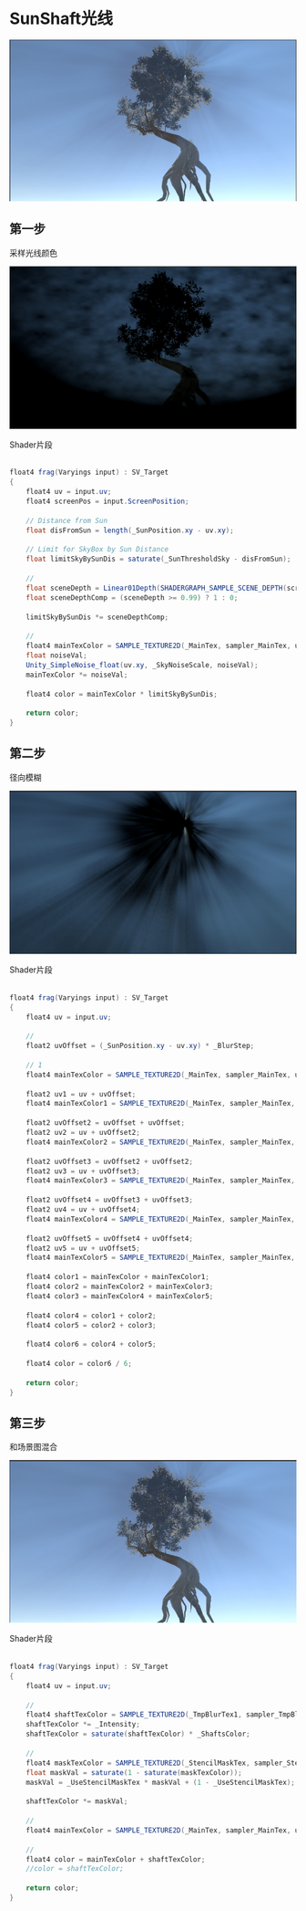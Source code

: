 
# SunShaft光线

![github](https://github.com/xieliujian/com.spacetime.effect/blob/main/Doc/SunShaft/Video/1.png?raw=true)

## 第一步

采样光线颜色

![github](https://github.com/xieliujian/com.spacetime.effect/blob/main/Doc/SunShaft/Video/2.png?raw=true)

Shader片段

```cs

float4 frag(Varyings input) : SV_Target
{
    float4 uv = input.uv;
    float4 screenPos = input.ScreenPosition;

    // Distance from Sun
    float disFromSun = length(_SunPosition.xy - uv.xy);

    // Limit for SkyBox by Sun Distance
    float limitSkyBySunDis = saturate(_SunThresholdSky - disFromSun);

    // 
    float sceneDepth = Linear01Depth(SHADERGRAPH_SAMPLE_SCENE_DEPTH(screenPos.xy / screenPos.w), _ZBufferParams);
    float sceneDepthComp = (sceneDepth >= 0.99) ? 1 : 0;

    limitSkyBySunDis *= sceneDepthComp;

    // 
    float4 mainTexColor = SAMPLE_TEXTURE2D(_MainTex, sampler_MainTex, uv.xy);
    float noiseVal;
    Unity_SimpleNoise_float(uv.xy, _SkyNoiseScale, noiseVal);
    mainTexColor *= noiseVal;

    float4 color = mainTexColor * limitSkyBySunDis;

    return color;
}

```

## 第二步

径向模糊

![github](https://github.com/xieliujian/com.spacetime.effect/blob/main/Doc/SunShaft/Video/3.png?raw=true)

Shader片段

```cs

float4 frag(Varyings input) : SV_Target
{
    float4 uv = input.uv;

    // 
    float2 uvOffset = (_SunPosition.xy - uv.xy) * _BlurStep;

    // 1
    float4 mainTexColor = SAMPLE_TEXTURE2D(_MainTex, sampler_MainTex, uv.xy);

    float2 uv1 = uv + uvOffset;
    float4 mainTexColor1 = SAMPLE_TEXTURE2D(_MainTex, sampler_MainTex, uv1.xy);

    float2 uvOffset2 = uvOffset + uvOffset;
    float2 uv2 = uv + uvOffset2;
    float4 mainTexColor2 = SAMPLE_TEXTURE2D(_MainTex, sampler_MainTex, uv2.xy);

    float2 uvOffset3 = uvOffset2 + uvOffset2;
    float2 uv3 = uv + uvOffset3;
    float4 mainTexColor3 = SAMPLE_TEXTURE2D(_MainTex, sampler_MainTex, uv3.xy);

    float2 uvOffset4 = uvOffset3 + uvOffset3;
    float2 uv4 = uv + uvOffset4;
    float4 mainTexColor4 = SAMPLE_TEXTURE2D(_MainTex, sampler_MainTex, uv4.xy);

    float2 uvOffset5 = uvOffset4 + uvOffset4;
    float2 uv5 = uv + uvOffset5;
    float4 mainTexColor5 = SAMPLE_TEXTURE2D(_MainTex, sampler_MainTex, uv5.xy);

    float4 color1 = mainTexColor + mainTexColor1;
    float4 color2 = mainTexColor2 + mainTexColor3;
    float4 color3 = mainTexColor4 + mainTexColor5;

    float4 color4 = color1 + color2;
    float4 color5 = color2 + color3;

    float4 color6 = color4 + color5;

    float4 color = color6 / 6;

    return color;
}

```

## 第三步

和场景图混合

![github](https://github.com/xieliujian/com.spacetime.effect/blob/main/Doc/SunShaft/Video/4.png?raw=true)

Shader片段

```cs

float4 frag(Varyings input) : SV_Target
{
    float4 uv = input.uv;

    // 
    float4 shaftTexColor = SAMPLE_TEXTURE2D(_TmpBlurTex1, sampler_TmpBlurTex1, uv.xy);
    shaftTexColor *= _Intensity;
    shaftTexColor = saturate(shaftTexColor) * _ShaftsColor;

    //
    float4 maskTexColor = SAMPLE_TEXTURE2D(_StencilMaskTex, sampler_StencilMaskTex, uv.xy);
    float maskVal = saturate(1 - saturate(maskTexColor));
    maskVal = _UseStencilMaskTex * maskVal + (1 - _UseStencilMaskTex);

    shaftTexColor *= maskVal;

    //
    float4 mainTexColor = SAMPLE_TEXTURE2D(_MainTex, sampler_MainTex, uv.xy);

    // 
    float4 color = mainTexColor + shaftTexColor;
    //color = shaftTexColor;

    return color;
}

```
